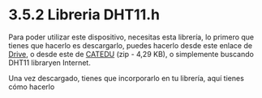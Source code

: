 # 3.5.2 Libreria DHT11.h

Para poder utilizar este dispositivo, necesitas esta librería, lo primero que tienes que hacerlo es descargarlo, puedes hacerlo desde este enlace de [Drive](https://drive.google.com/file/d/0B2B9eCp8wRQhdTQwY196cHFfckk/view?usp=sharing), o desde este de [CATEDU](http://aularagon.catedu.es/materialesaularagon2013/Arduino-codigo/6_Control_robotica/DHT11.zip) \(zip - 4,29 KB\), o simplemente buscando DHT11 libraryen Internet.

Una vez descargado, tienes que incorporarlo en tu librería, aquí tienes cómo hacerlo

